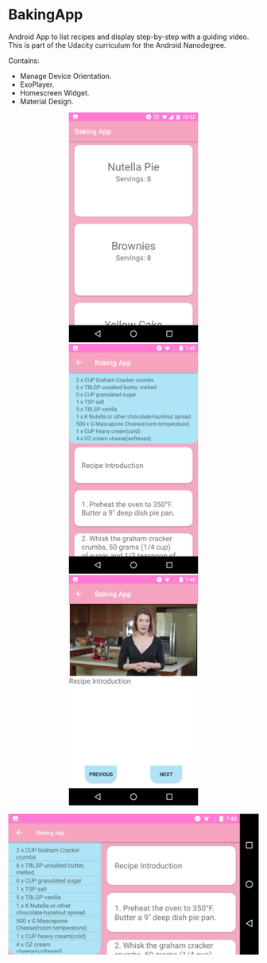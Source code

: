 # BakingApp

Android App to list recipes and display step-by-step with a guiding video. This is part of the Udacity curriculum for the Android Nanodegree.

Contains:
* Manage Device Orientation.
* ExoPlayer.
* Homescreen Widget.
* Material Design.

<p align="center">
  <img src="./BakingApp_Img/BA_1.png" alt="Size Limit CLI" width="260">
  <img src="./BakingApp_Img/BA_2.png" alt="Size Limit CLI" width="260">
    <img src="./BakingApp_Img/BA_4.png" alt="Size Limit CLI" width="260">

</p>
<p align="center">
  <img src="./BakingApp_Img/BA_3.png" alt="Size Limit CLI" width="520">
</p>
